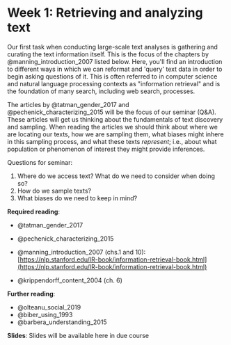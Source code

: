 # Week 1: Retrieving and analyzing text

Our first task when conducting large-scale text analyses is gathering and curating the text information itself. This is the focus of the chapters by @manning_introduction_2007 listed below. Here, you'll find an introduction to different ways in which we can reformat and 'query' text data in order to begin asking questions of it. This is often referred to in computer science and natural language processing contexts as "information retrieval" and is the foundation of many search, including web search, processes.

The articles by @tatman_gender_2017 and @pechenick_characterizing_2015 will be the focus of our seminar (Q&A). These articles will get us thinking about the fundamentals of text discovery and sampling. When reading the articles we should think about where we are locating our texts, how we are sampling them, what biases might inhere in this sampling process, and what these texts *represent*; i.e., about what population or phenomenon of interest they might provide inferences. 

Questions for seminar:

1. Where do we access text? What do we need to consider when doing so?
2. How do we sample texts?
3. What biases do we need to keep in mind?

**Required reading**:

- @tatman_gender_2017
- @pechenick_characterizing_2015

- @manning_introduction_2007 (chs.1 and 10): [https://nlp.stanford.edu/IR-book/information-retrieval-book.html](https://nlp.stanford.edu/IR-book/information-retrieval-book.html)
- @krippendorff_content_2004 (ch. 6)

**Further reading**:

- @olteanu_social_2019
- @biber_using_1993
- @barbera_understanding_2015

**Slides**:
Slides will be available here in due course

